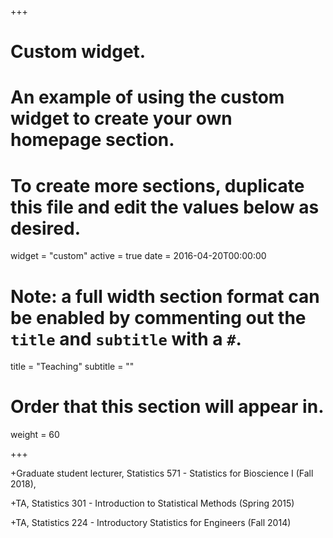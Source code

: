 +++
# Custom widget.
# An example of using the custom widget to create your own homepage section.
# To create more sections, duplicate this file and edit the values below as desired.
widget = "custom"
active = true
date = 2016-04-20T00:00:00

# Note: a full width section format can be enabled by commenting out the `title` and `subtitle` with a `#`.
title = "Teaching"
subtitle = ""

# Order that this section will appear in.
weight = 60

+++

+Graduate student lecturer, Statistics 571 - Statistics for Bioscience I (Fall 2018), 

<!-- Notes for RStudio and R, based on Professor Murray Clayton's original notes using RCommander

Lecture handouts-->

+TA, Statistics 301 - Introduction to Statistical Methods (Spring 2015)

+TA, Statistics 224 - Introductory Statistics for Engineers (Fall 2014)